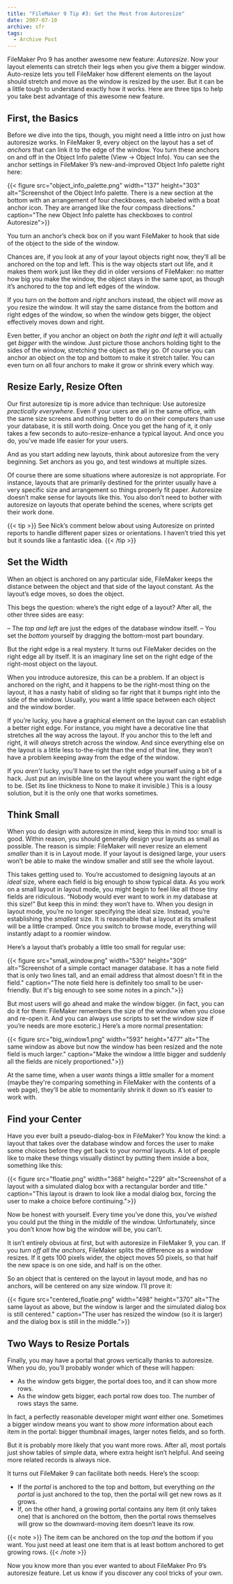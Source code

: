 ```yaml
---
title: "FileMaker 9 Tip #3: Get the Most from Autoresize"
date: 2007-07-10
archive: sfr
tags: 
  - Archive Post
---
```


FileMaker Pro 9 has another awesome new feature: *Autoresize*. Now your layout elements can stretch their legs when you give them a bigger window. Auto-resize lets you tell FileMaker how different elements on the layout should stretch and move as the window is resized by the user. But it can be a little tough to understand exactly how it works. Here are three tips to help you take best advantage of this awesome new feature.

## First, the Basics

Before we dive into the tips, though, you might need a little intro on just how autoresize works. In FileMaker 9, every object on the layout has a set of *anchors* that can link it to the edge of the window. You turn these anchors on and off in the Object Info palette (View → Object Info). You can see the anchor settings in FileMaker 9’s new-and-improved Object Info palette right here:

{{< figure src="object_info_palette.png" 
           width="137"
           height="303"
           alt="Screenshot of the Object Info palette. There is a new section at the bottom with an arrangement of four checkboxes, each labeled with a boat anchor icon. They are arranged like the four compass directions."
           caption="The new Object Info palette has checkboxes to control Autoresize">}}

You turn an anchor’s check box on if you want FileMaker to hook that side of the object to the side of the window.

Chances are, if you look at any of your layout objects right now, they’ll all be anchored on the top and left. This is the way objects start out life, and it makes them work just like they did in older versions of FileMaker: no matter how big you make the window, the object stays in the same spot, as though it’s anchored to the top and left edges of the window.

If you turn on the *bottom* and *right* anchors instead, the object will *move* as you resize the window. It will stay the same distance from the bottom and right edges of the window, so when the window gets bigger, the object effectively moves down and right.

Even better, if you anchor an object on *both the right and left* it will actually get *bigger* with the window. Just picture those anchors holding tight to the sides of the window, stretching the object as they go. Of course you can anchor an object on the top and bottom to make it stretch taller. You can even turn on all four anchors to make it grow or shrink every which way.

## Resize Early, Resize Often

Our first autoresize tip is more advice than technique: Use autoresize *practically everywhere*. Even if your users are all in the same office, with the same size screens and nothing better to do on their computers than use your database, it is still worth doing. Once you get the hang of it, it only takes a few seconds to auto-resize-enhance a typical layout. And once you do, you’ve made life easier for your users.

And as you start adding new layouts, think about autoresize from the very beginning. Set anchors as you go, and test windows at multiple sizes.

Of course there are some situations where autoresize is not appropriate. For instance, layouts that are primarily destined for the printer usually have a very specific size and arrangement so things properly fit paper. Autoresize doesn’t make sense for layouts like this. You also don’t need to bother with autoresize on layouts that operate behind the scenes, where scripts get their work done.

{{< tip >}}
See Nick’s comment below about using Autoresize on printed reports to handle different paper sizes or orientations. I haven’t tried this yet but it sounds like a fantastic idea.
{{< /tip >}}

## Set the Width

When an object is anchored on any particular side, FileMaker keeps the distance between the object and that side of the layout constant. As the layout’s edge moves, so does the object.

This begs the question: where’s the right edge of a layout? After all, the other three sides are easy:

– The *top and left* are just the edges of the database window itself.
– You set the *bottom* yourself by dragging the bottom-most part boundary.

But the right edge is a real mystery. It turns out FileMaker decides on the right edge all by itself. It is an imaginary line set on the right edge of the right-most object on the layout.

When you introduce autoresize, this can be a problem. If an object is anchored on the right, and it happens to be the right-most thing on the layout, it has a nasty habit of sliding so far right that it bumps right into the side of the window. Usually, you want a little space between each object and the window border.

If you’re lucky, you have a graphical element on the layout can can establish a better right edge. For instance, you might have a decorative line that stretches all the way across the layout. If you anchor this to the left and right, it will *always* stretch across the window. And since everything else on the layout is a little less to-the-right than the end of that line, they won’t have a problem keeping away from the edge of the window.

If you *aren’t* lucky, you’ll have to set the right edge yourself using a bit of a hack. Just put an invisible line on the layout where you want the right edge to be. (Set its line thickness to None to make it invisible.) This is a lousy solution, but it is the only one that works sometimes.

## Think Small

When you do design with autoresize in mind, keep this in mind too: small is good. Within reason, you should generally design your layouts as small as possible. The reason is simple: FileMaker will never resize an element *smaller* than it is in Layout mode. If your layout is designed large, your users won’t be able to make the window smaller and still see the whole layout.

This takes getting used to. You’re accustomed to designing layouts at an *ideal* size, where each field is big enough to show typical data. As you work on a small layout in layout mode, you might begin to feel like all those tiny fields are ridiculous. “Nobody would ever want to work in my database at this size!” But keep this in mind: they won’t have to. When you design in layout mode, you’re no longer specifying the ideal size. Instead, you’re establishing the *smallest* size. It is reasonable that a layout at its smallest will be a little cramped. Once you switch to browse mode, everything will instantly adapt to a roomier window.

Here’s a layout that’s probably a little too small for regular use:

{{< figure src="small_window.png" 
           width="530"
           height="309"
           alt="Screenshot of a simple contact manager database. It has a note field that is only two lines tall, and an email address that almost doesn't fit in the field."
           caption="The note field here is definitely too small to be user-friendly. But it's big enough to see some notes in a pinch.">}}

But most users will go ahead and make the window bigger. (in fact, you can do it for them: FileMaker remembers the size of the window when you close and re-open it. And you can always use scripts to set the window size if you’re needs are more esoteric.) Here’s a more normal presentation:

{{< figure src="big_window1.png" 
           width="593"
           height="477"
           alt="The same window as above but now the window has been resized and the note field is much larger."
           caption="Make the window a little bigger and suddenly all the fields are nicely proportioned.">}}

At the same time, when a user *wants* things a little smaller for a moment (maybe they're comparing something in FileMaker with the contents of a web page), they’ll be able to momentarily shrink it down so it’s easier to work with.

## Find your Center

Have you ever built a pseudo-dialog-box in FileMaker? You know the kind: a layout that takes over the database window and forces the user to make some choices before they get back to your *normal* layouts. A lot of people like to make these things visually distinct by putting them inside a box, something like this:

{{< figure src="floatie.png"
           width="368"
           height="229"
           alt="Screenshot of a layout with a simulated dialog box with a rectangular border and title."
           caption="This layout is drawn to look like a modal dialog box, forcing the user to make a choice before continuing.">}}

Now be honest with yourself. Every time you’ve done this, you’ve *wished* you could put the thing in the *middle* of the window. Unfortunately, since you don’t know how big the window will be, you can’t.

It isn’t entirely obvious at first, but with autoresize in FileMaker 9, you can. If you *turn off all the anchors*, FileMaker splits the difference as a window resizes. If it gets 100 pixels wider, the object moves 50 pixels, so that half the new space is on one side, and half is on the other.

So an object that is centered on the layout in layout mode, and has no anchors, will be centered on any size window. I’ll prove it:

{{< figure src="centered_floatie.png" 
           width="498"
           height="370"
           alt="The same layout as above, but the window is larger and the simulated dialog box is still centered."
           caption="The user has resized the window (so it is larger) and the dialog box is still in the middle.">}}

## Two Ways to Resize Portals

Finally, you may have a portal that grows vertically thanks to autoresize. When you do, you’ll probably wonder which of these will happen:

* As the window gets bigger, the portal does too, and it can show more rows.
* As the window gets bigger, each portal row does too. The number of rows stays the same.

In fact, a perfectly reasonable developer might *want* either one. Sometimes a bigger window means you want to show *more* information about each item in the portal: bigger thumbnail images, larger notes fields, and so forth.

But it is probably more likely that you want more rows. After all, most portals just show tables of simple data, where extra height isn’t helpful. And seeing more related records is always nice.

It turns out FileMaker 9 can facilitate both needs. Here’s the scoop:

* If the *portal* is anchored to the top and bottom, but everything *on the portal* is just anchored to the top, then the portal will get new rows as it grows.
* If, on the other hand, a growing portal contains any item (it only takes one) that is anchored on the bottom, then the portal rows themselves will grow so the downward-moving item doesn’t leave its row.

{{< note >}}
The item can be anchored on the top *and* the bottom if you want. You just need at least one item that is at least bottom anchored to get growing rows.
{{< /note >}}

Now you know more than you ever wanted to about FileMaker Pro 9’s autoresize feature. Let us know if you discover any cool tricks of your own.
